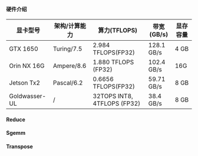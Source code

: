 #### 硬件介绍
| 显卡型号 | 架构/计算能力 | 算力(TFLOPS) | 带宽(GB/s) | 显存容量 |
|---------|--------------|--------------|-----------|----------|
| GTX 1650  | Turing/7.5 | 2.984 TFLOPS(FP32) | 128.1 GB/s | 4 GB |
| Orin NX 16G | Ampere/8.6 | 1.880 TFLOPS (FP32) | 102.4 GB/s | 16G |
| Jetson Tx2 | Pascal/6.2 | 0.6656 TFLOPS(FP32) | 59.71 GB/s | 8 GB |
| Goldwasser-UL | / | 32TOPS INT8, 4TFLOPS (FP32) | 38.4 GB/s | 8 GB |


#### Reduce


#### Sgemm


#### Transpose

